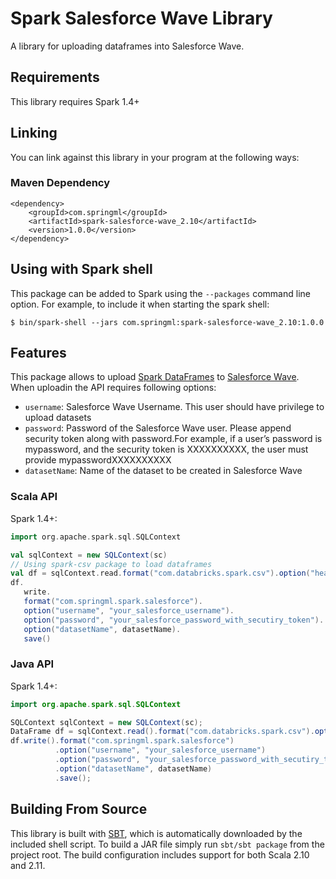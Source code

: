 # Spark Salesforce Wave Library

A library for uploading dataframes into Salesforce Wave.

## Requirements

This library requires Spark 1.4+

## Linking
You can link against this library in your program at the following ways:

### Maven Dependency
```
<dependency>
    <groupId>com.springml</groupId>
    <artifactId>spark-salesforce-wave_2.10</artifactId>
    <version>1.0.0</version>
</dependency>
```


## Using with Spark shell
This package can be added to Spark using the `--packages` command line option.  For example, to include it when starting the spark shell:

```
$ bin/spark-shell --jars com.springml:spark-salesforce-wave_2.10:1.0.0
```

## Features
This package allows to upload [Spark DataFrames](https://spark.apache.org/docs/1.3.0/sql-programming-guide.html) to [Salesforce Wave](http://www.salesforce.com/in/analytics-cloud/overview/).
When uploadin the API requires following options:
* `username`: Salesforce Wave Username. This user should have privilege to upload datasets
* `password`: Password of the Salesforce Wave user. Please append security token along with password.For example, if a user’s password is mypassword, and the security token is XXXXXXXXXX, the user must provide mypasswordXXXXXXXXXX
* `datasetName`: Name of the dataset to be created in Salesforce Wave

### Scala API
Spark 1.4+:
```scala
import org.apache.spark.sql.SQLContext

val sqlContext = new SQLContext(sc)
// Using spark-csv package to load dataframes
val df = sqlContext.read.format("com.databricks.spark.csv").option("header", "true").load("your_csv_location")
df.
   write.
   format("com.springml.spark.salesforce").
   option("username", "your_salesforce_username").
   option("password", "your_salesforce_password_with_secutiry_token").
   option("datasetName", datasetName).
   save()
```


### Java API
Spark 1.4+:
```java
import org.apache.spark.sql.SQLContext

SQLContext sqlContext = new SQLContext(sc);
DataFrame df = sqlContext.read().format("com.databricks.spark.csv").option("header", "true").load("your_csv_location");
df.write().format("com.springml.spark.salesforce")
		  .option("username", "your_salesforce_username")
		  .option("password", "your_salesforce_password_with_secutiry_token")
		  .option("datasetName", datasetName)
		  .save();
```


## Building From Source
This library is built with [SBT](http://www.scala-sbt.org/0.13/docs/Command-Line-Reference.html), which is automatically downloaded by the included shell script. To build a JAR file simply run `sbt/sbt package` from the project root. The build configuration includes support for both Scala 2.10 and 2.11.
